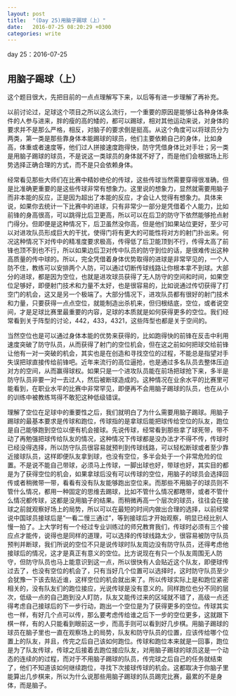 ```yaml
---
layout: post
title:  "(Day 25)用脑子踢球（上）"
date:   2016-07-25 08:20:29 +0300
categories: write
---
```


day 25：2016-07-25

用脑子踢球（上）
-

这个题目很大，先把目前的一点点理解写下来，以后等有进一步理解了再补充。

以前讨论过，足球这个项目之所以这么流行，一个重要的原因是能够让各种身体条件的人参与进来，胖的瘦的高的矮的，都可以踢球，相对其他运动来说，对身体的要求并不是那么严格，相反，对脑子的要求倒是挺高。从这个角度可以将球员分为两类，第一类是那些靠身体本能踢球的球员，他们主要依赖自己的身体，比如身高，体重或者速度等，他们过人拼接速度跑得快，防守凭借身体比对手壮；另一类是用脑子踢球的球员，不是说这一类球员的身体就不好了，而是他们会根据场上形势选择正确合理的方式，而不是只会依赖身体。

经常看见那些大师们在比赛中精妙绝伦的传球，这些传球当然需要穿得很准确，但是比准确更重要的是这些传球非常有想象力。这里说的想象力，显然就需要用脑子而非本能的反应，正是因为超出了本能的反应，才会让人觉得有想象力。具体来说，如果你去统计一下比赛中的进球，只有非常少一部分是凭借着个人能力，比如前锋的身高很高，可以跳得比后卫更高，所以可以在后卫的防守下依然能够抢点射门得分。但即便是这种情况下，后卫虽然没你高，但是他们如果站位更好，至少可以对进攻队员形成巨大的干扰，使得门将有更大的可能性将对方的射门扑出来。何况这种情况下对传中的精准度要求极高，传得低了后卫能顶到不行，传得太高了前锋也顶不到也不行，所以如果边后卫对传中队员的防守到位的话，是很难传出这种高质量的传中球的。所以，完全凭借着身体优势取得的进球是非常罕见的，一个人防不住，教练可以安排两个人防，可以通过切断传球线路让你根本拿不到球。大部分的进球，都是因为空位，也就是进攻球员获得了无人防守的空间和时间，如果空位足够好，即便射门技术和力量不太好，也是很容易的，比如说通过传切获得了打空门的机会，这又是另一个极端了。大部分情况下，进攻队员都有很好的射门技术和力量，只要获得一点点空位，就能制造出杀机来，但归根结底，空位，或者说空间，才是足球比赛里最重要的内容，足球的本质就是如何获得更多的空位。我们经常看到关于阵型的讨论，442，433，4321，这些阵型也都是关于空间的。

当然空位也是可以通过身体本能的优势来获得的，比如跑得快的前锋在反击中利用速度突破了防守队员，从而获得了射门的空位机会，但在这之前如何把球交给前锋让他有一对一突破的机会，其实也是在创造和寻找空位的过程，不能总是指望对手失误把球直接传给前锋吧。近年来流行的高位逼抢，也是通过多名队员去整体压迫对方的空间，从而赢得球权。如果只是一个进攻队员能在前场把球抢下来，多半是防守队员非要一对一去过人，然后被断球造成的。这种情况在业余水平的比赛里可能看到，在职业水平的比赛中非常罕见，即便再不会用脑子踢球的队员，也在从小的训练中被教练骂得不敢犯这种低级错误。

理解了空位在足球中的重要性之后，我们就明白了为什么需要用脑子踢球。用脑子踢球的最基本要求是传球和跑位，传球指的是拿球后能把球传给空位的队友，跑位是自己能够跑到空位以便有机会接球。先说传球，经常看到那些拿了球死带，带不动了再勉强把球传给队友的情况，这种情况下传球都是没办法才不得不传，传球时已经没得选择，所以防守队员很容易就预判到传球线路，可以轻松断球或者至少靠近接球队员，这样即便队友拿到球，也没有空位，多半会处于一个非常危险的位置。不是说不能自己带球，必须马上传球，一脚出球也好，带球也好，其实目的都是为了获得空位的机会，如果拿球后没有可以传球的空位，用脑子的球员会选择回传或者稍微带一带，看看有没有队友能够跑出空位来。而那些不用脑子的球员则不管什么情况，都用一种固定的思维去踢球，比如不管什么情况都瞎带，或者不管什么情况都传球，这都是没用脑子的结果。而稍微再高一个层次的球员，往往会在接球之前就观察好场上的局势，所以可以在最短的时间内做出合理的选择，以前经常说中国球员接球后是“一看二慢三通过”，等到接球后才开始观察，明显已经比别人慢一拍了。上大学时有一个经过专业训练过的师兄教育我们，传球时必须有三个接应点才能传，说得也是同样的道理，可以选择的传球线路太少，很容易被防守队员预判并断球，我们所说的空位不只是说传球时队友周边没有防守队员，还得考虑他接球后的情况，这才是真正有意义的空位。比方说现在有只一个队友周围无人防守，但防守队员也马上能意识到这一点，所以很快有人会贴近这个队友，即便球传过去了，也没有空位的机会了，只有当好几个位置可以选择时，这时防守队员至少会犹豫一下该去贴近谁，这样空位的机会就出来了。所以传球实际上是和跑位紧密相关的，没有队友们的跑位接应，光说传球是没有意义的。同样跑位也分不同的层次，低级一点的自己跑到没人盯防，队友又能传过来的区域就不错了，高级一点还得考虑自己接球后的下一步行动，跑出一个空位是为了获得更多的空位。传球其实也一样，有好几个点可以传，那么要考虑传给谁之后下一步的空位更多，这就跟下棋一样，有的人只能看到眼前这一步，而高手则可以看到好几步棋。用脑子踢球的球员在脑子里也一直在观察场上的局势，队友和防守队员的位置，应该传给哪个位置上的队友，并且，传完之后自己该如何跑位。传球和跑位本来就是一回事，跑位是为了队友传球，传球之后接着去跑位接应队友，对用脑子踢球的球员这是一个动态的连续的的过程，而对于不用脑子踢球的队员，传完球之后自己的任务就结束了，他们不知道该如何继续跑位，寻找下次接球传球的机会。这都取决于你脑子里能算出几步棋来，所以为什么说那些用脑子踢球的队员踢完比赛，最累的不是身体，而是脑子。




<!--end-->
